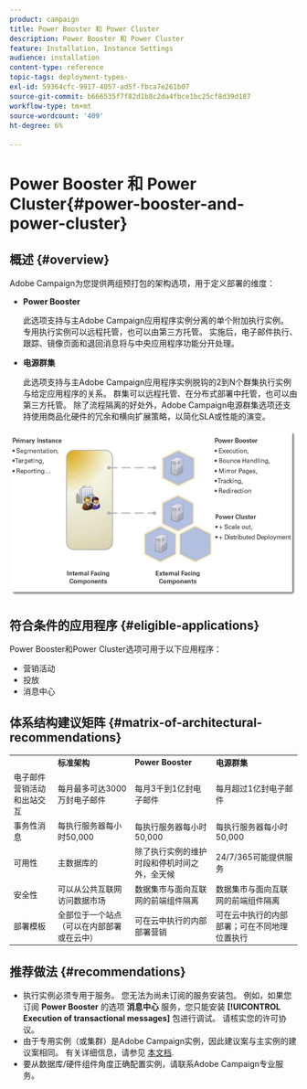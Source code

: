 ```yaml
---
product: campaign
title: Power Booster 和 Power Cluster
description: Power Booster 和 Power Cluster
feature: Installation, Instance Settings
audience: installation
content-type: reference
topic-tags: deployment-types-
exl-id: 59364cfc-9917-4057-ad5f-fbca7e261b07
source-git-commit: b666535f7f82d1b8c2da4fbce1bc25cf8d39d187
workflow-type: tm+mt
source-wordcount: '409'
ht-degree: 6%

---
```


# Power Booster 和 Power Cluster{#power-booster-and-power-cluster}



## 概述 {#overview}

Adobe Campaign为您提供两组预打包的架构选项，用于定义部署的维度：

* **Power Booster**

  此选项支持与主Adobe Campaign应用程序实例分离的单个附加执行实例。 专用执行实例可以远程托管，也可以由第三方托管。 实施后，电子邮件执行、跟踪、镜像页面和退回消息将与中央应用程序功能分开处理。

* **电源群集**

  此选项支持与主Adobe Campaign应用程序实例脱钩的2到N个群集执行实例与给定应用程序的关系。 群集可以远程托管、在分布式部署中托管，也可以由第三方托管。 除了流程隔离的好处外，Adobe Campaign电源群集选项还支持使用商品化硬件的冗余和横向扩展策略，以简化SLA或性能的演变。

![](assets/architectural_options_diagram.png)

## 符合条件的应用程序 {#eligible-applications}

Power Booster和Power Cluster选项可用于以下应用程序：

* 营销活动
* 投放
* 消息中心

## 体系结构建议矩阵 {#matrix-of-architectural-recommendations}

<table> 
 <tbody> 
  <tr> 
   <td> </td> 
   <td> <strong>标准架构</strong><br /> </td> 
   <td> <strong>Power Booster</strong><br /> </td> 
   <td> <strong>电源群集</strong><br /> </td> 
  </tr> 
  <tr> 
   <td> 电子邮件营销活动和出站交互<br /> </td> 
   <td> 每月最多可达3000万封电子邮件<br /> </td> 
   <td> 每月3千到1亿封电子邮件<br /> </td> 
   <td> 每月超过1亿封电子邮件<br /> </td> 
  </tr> 
  <tr> 
   <td> 事务性消息<br /> </td> 
   <td> 每执行服务器每小时50,000<br /> </td> 
   <td> 每执行服务器每小时50,000<br /> </td> 
   <td> 每执行服务器每小时50,000<br /> </td> 
  </tr> 
  <tr> 
   <td> 可用性<br /> </td> 
   <td> 主数据库的<br /> </td> 
   <td> 除了执行实例的维护时段和停机时间之外，全天候<br /> </td> 
   <td> 24/7/365可能提供服务<br /> </td> 
  </tr> 
  <tr> 
   <td> 安全性<br /> </td> 
   <td> 可以从公共互联网访问数据市场<br /> </td> 
   <td> 数据集市与面向互联网的前端组件隔离<br /> </td> 
   <td> 数据集市与面向互联网的前端组件隔离<br /> </td> 
  </tr> 
  <tr> 
   <td> 部署模板<br /> </td> 
   <td> 全部位于一个站点（可以在内部部署或在云中）<br /> </td> 
   <td> 可在云中执行的内部部署营销<br /> </td> 
   <td> 可在云中执行的内部部署；可在不同地理位置执行<br /> </td> 
  </tr> 
 </tbody> 
</table>

## 推荐做法 {#recommendations}

* 执行实例必须专用于服务。 您无法为尚未订阅的服务安装包。 例如，如果您订阅 **Power Booster** 的选项 **消息中心** 服务，您只能安装 **[!UICONTROL Execution of transactional messages]** 包进行调试。 请核实您的许可协议。
* 由于专用实例（或集群）是Adobe Campaign实例，因此建议案与主实例的建议案相同。 有关详细信息，请参见 [本文档](../../production/using/foreword.md).
* 要从数据库/硬件组件角度正确配置实例，请联系Adobe Campaign专业服务。
